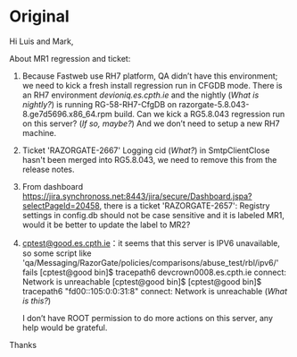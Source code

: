 Original
==========================================
Hi Luis and Mark,

About MR1 regression and ticket: 
1.	Because Fastweb use RH7 platform, QA didn’t have this environment; we need to kick a fresh install regression run in CFGDB mode. There is an RH7 environment *devioniq.es.cpth.ie* and the nightly (*What is nightly?*) is running RG-58-RH7-CfgDB on razorgate-5.8.043-8.ge7d5696.x86_64.rpm build. Can we kick a RG5.8.043 regression run on this server? (*If so, maybe?*) And we don’t need to setup a new RH7 machine.
2.	Ticket 'RAZORGATE-2667' Logging cid (*What?*) in SmtpClientClose hasn't been merged into RG5.8.043, we need to remove this from the release notes.
3.	From dashboard https://jira.synchronoss.net:8443/jira/secure/Dashboard.jspa?selectPageId=20458, there is a ticket 'RAZORGATE-2657': Registry settings in config.db should not be case sensitive and it is labeled MR1, would it be better to update the label to MR2?
4.	cptest@good.es.cpth.ie：it seems that this server is IPV6 unavailable, so some script like 'qa/Messaging/RazorGate/policies/comparisons/abuse_test/rbl/ipv6/' fails
    [cptest@good bin]$  tracepath6  devcrown0008.es.cpth.ie
    connect: Network is unreachable
    [cptest@good bin]$
    [cptest@good bin]$ tracepath6 "fd00::105:0:0:31:8"
    connect: Network is unreachable
    (*What is this?*)

    I don’t have ROOT permission to do more actions on this server, any help would be grateful.
 
Thanks
